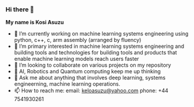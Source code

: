 ### Hi there 👋

**My name is Kosi Asuzu**

<!--
**asuzukosi/asuzukosi** is a ✨ _special_ ✨ repository because its `README.md` (this file) appears on your GitHub profile.

Here are some ideas to get you started:
-->

- 🔭 I’m currently working on machine learning systems engineering using python, c++, c, arm assembly (arranged by fluency)
- 🌱 I’m primary interested in machine learning systems engineering and building tools and technologies for building tools and products that enable machine learning models reach users faster
- 👯 I’m looking to collaborate on various projects on my repository
- 🤔 AI, Robotics and Quantum computing keep me up thinking
- 💬 Ask me about anything that involves deep learning, systems engineerning, machine learning operations.
- 📫 How to reach me: email: keloasuzu@yahoo.com phone: +44 7541930261

